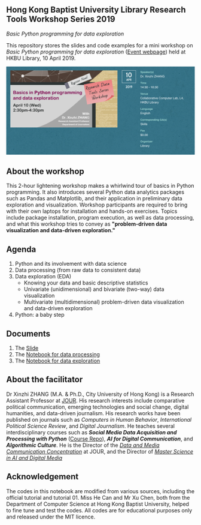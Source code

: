 ## Hong Kong Baptist University Library Research Tools Workshop Series 2019
*Basic Python programming for data exploration*

This repository stores the slides and code examples for a mini workshop on *Basic Python programming for data exploration* ([Event webpage](https://sa.hkbu.edu.hk/ccl/event/CCL18190605)) held at HKBU Library, 10 April 2019.

![event poster](libcover.png)

## About the workshop
This 2-hour lightening workshop makes a whirlwind tour of basics in Python programming. It also introduces several Python data analytics packages such as Pandas and Matplotlib, and their application in preliminary data exploration and visualization. Workshop participants are required to bring with their own laptops for installation and hands-on exercises. Topics include package installation, program execution, as well as data processing, and what this workshop tries to convey as **"problem-driven data visualization and data-driven exploration."**

## Agenda ##
1. Python and its involvement with data science
2. Data processing (from raw data to consistent data)
3. Data exploration (EDA)
   - Knowing your data and basic descriptive statistics
   - Univariate (unidimensional) and bivariate (two-way) data visualization
   - Multivariate (multidimensional) problem-driven data visualization and data-driven exploration
4. Python: a baby step

## Documents
1. The [Slide](20190410_Library2019_slide.pptx)
2. The [Notebook for data processing](https://nbviewer.jupyter.org/github/xzzhang2/201904_HKBULib_Py/blob/master/20190410_HKBULib01_processing.ipynb)
3. The [Notebook for data exploration](https://nbviewer.jupyter.org/github/xzzhang2/201904_HKBULib_Py/blob/master/20190410_HKBULib02_dataexp.ipynb)

## About the facilitator
Dr Xinzhi ZHANG (M.A. & Ph.D., City University of Hong Kong) is a Research Assistant Professor at [JOUR](http://www.jour.hkbu.edu.hk/faculty-member/dr-xinzhi-zhang/). His research interests include comparative political communication, emerging technologies and social change, digital humanities, and data-driven journalism. His research works have been published on journals such as *Computers in Human Behavior*, *International Political Science Review*, and *Digital Journalism*. He teaches several interdisciplinary courses such as ***Social Media Data Acquisition and Processing with Python*** ([Course Repo](https://github.com/xzzhang2/201819A_cityu_com5507)), ***AI for Digital Communication***, and ***Algorithmic Culture***. He is the Director of the *[Data and Media Communication Concentration](http://bu-dmc.hkbu.edu.hk/)* at JOUR, and the Director of *[Master Science in AI and Digital Media](http://comd.hkbu.edu.hk/masters/en/aidm)*

## Acknowledgement  
The codes in this notebook are modified from various sources, including the official tutorial and tutorial 01. Miss He Can and Mr Xu Chen, both from the Department of Computer Science at Hong Kong Baptist University, helped to fine tune and test the codes. All codes are for educational purposes only and released under the MIT licence.

